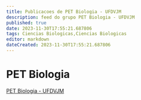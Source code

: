 ```yaml
---
title: Publicacoes de PET Biologia - UFDVJM
description: feed do grupo PET Biologia - UFDVJM
published: true
date: 2023-11-30T17:55:21.687806
tags: Ciencias Biologicas,Ciencias Biologicas
editor: markdown
dateCreated: 2023-11-30T17:55:21.687806
---
```


# PET Biologia
[PET Biologia - UFDVJM](/grupo/284PETBiologiaUFDVJM.md)